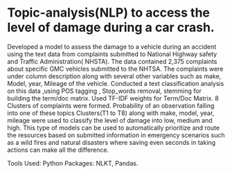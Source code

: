 # Topic-analysis(NLP) to access the level of damage during a car crash.

Developed a model to assess the damage to a vehicle during an accident using the text data from complaints submitted to National Highway safety and Traffic Administration( NHSTA). 
The data contained 2,375 complaints about specific GMC vehicles submitted to the NHTSA. The complaints were under column description along with several other variables such as make, Model, year, Mileage of the vehicle.
Conducted a text classification analysis on this data ,using POS tagging , Stop_words removal, stemming for building the term/doc matrix. Used TF-IDF weights for Term/Doc Matrix. 8 Clusters of complaints were formed. Probability of an observation falling into one of these topics Clusters(T1 to T8) along with make, model, year, mileage were used to classify the level of damage into low, medium and high. This type of models can be used to automatically prioritize and route the resources based on submitted information in emergency scenarios such as a wild fires and natural disasters where saving even seconds in taking actions can make all the difference.

Tools Used: Python
Packages: NLKT, Pandas.
